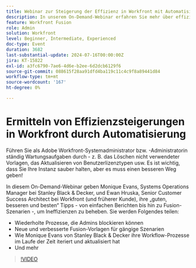 ```yaml
---
title: Webinar zur Steigerung der Effizienz in Workfront mit Automatisierung
description: In unserem On-Demand-Webinar erfahren Sie mehr über effiziente Wartungsstrategien für Adobe Workfront. Entdecken Sie Tipps von Stanley Black & Decker und Workfront-Experten zur Automatisierung sich wiederholender Aufgaben, zur Verwendung von Fusion-Vorlagen und zur Weiterentwicklung von Workflow-Prozessen für optimale Effizienz.
feature: Workfront Fusion
role: Admin
solution: Workfront
level: Beginner, Intermediate, Experienced
doc-type: Event
duration: 3682
last-substantial-update: 2024-07-16T00:00:00Z
jira: KT-15822
exl-id: a3fc6790-7ae6-4d6e-b2ee-6d2dcb6129f6
source-git-commit: 088615f28aa91dfd4ba119c11c4c9f8a89441d84
workflow-type: tm+mt
source-wordcount: '167'
ht-degree: 0%

---
```


# Ermitteln von Effizienzsteigerungen in Workfront durch Automatisierung

Führen Sie als Adobe Workfront-Systemadministrator bzw. -Administratorin ständig Wartungsaufgaben durch - z. B. das Löschen nicht verwendeter Vorlagen, das Aktualisieren von Benutzerlizenztypen usw. Es ist wichtig, dass Sie Ihre Instanz sauber halten, aber es muss einen besseren Weg geben!

In diesem On-Demand-Webinar geben Monique Evans, Systems Operations Manager bei Stanley Black &amp; Decker, und Ewan Hruska, Senior Customer Success Architect bei Workfront (und früherer Kunde), ihre „guten, besseren und besten“ Tipps - von einfachen Berichten bis hin zu Fusion-Szenarien -, um Ineffizienzen zu beheben. Sie werden Folgendes teilen:

* Wiederholte Prozesse, die Admins blockieren können
* Neue und verbesserte Fusion-Vorlagen für gängige Szenarien
* Wie Monique Evans von Stanley Black &amp; Decker ihre Workflow-Prozesse im Laufe der Zeit iteriert und aktualisiert hat
* Und mehr

>[!VIDEO](https://video.tv.adobe.com/v/3431016/?learn=on)
